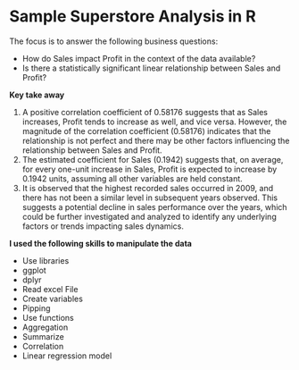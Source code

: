 # Sample Superstore Analysis in R <br/>
The focus is to answer the following business questions: 
- How do Sales impact Profit in the context of the data available? 
- Is there a statistically significant linear relationship between Sales and Profit?

**Key take away**
1. A positive correlation coefficient of 0.58176 suggests that as Sales increases, Profit tends to increase as well, and vice versa. However, the magnitude of the correlation coefficient (0.58176) indicates that the relationship is not perfect and there may be other factors influencing the relationship between Sales and Profit.
2. The estimated coefficient for Sales (0.1942) suggests that, on average, for every one-unit increase in Sales, Profit is expected to increase by 0.1942 units, assuming all other variables are held constant.
3. It is observed that the highest recorded sales occurred in 2009, and there has not been a similar level in subsequent years observed. This suggests a potential decline in sales performance over the years, which could be further investigated and analyzed to identify any underlying factors or trends impacting sales dynamics.

**I used the following skills to manipulate the data**
- Use libraries
- ggplot
- dplyr
- Read excel File
- Create variables
- Pipping
- Use functions
- Aggregation
- Summarize
- Correlation
- Linear regression model
